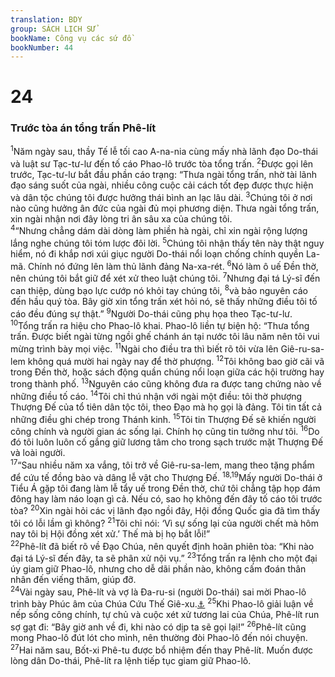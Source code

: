 ```yaml
---
translation: BDY
group: SÁCH LỊCH SỬ
bookName: Công vụ các sứ đồ 
bookNumber: 44
---
```


<div class="title"><h1>24</h1> <h3>Trước tòa án tổng trấn Phê-lít</h3></div>
<span class="verse cong_24_1"><sup>1</sup>Năm ngày sau, thầy Tế lễ tối cao A-na-nia cùng mấy nhà lãnh đạo Do-thái và luật sư Tạc-tư-lư đến tố cáo Phao-lô trước tòa tổng trấn. </span>
<span class="verse cong_24_2"><sup>2</sup>Được gọi lên trước, Tạc-tư-lư bắt đầu phần cáo trạng: “Thưa ngài tổng trấn, nhờ tài lãnh đạo sáng suốt của ngài, nhiều công cuộc cải cách tốt đẹp được thực hiện và dân tộc chúng tôi được hưởng thái bình an lạc lâu dài. </span>
<span class="verse cong_24_3"><sup>3</sup>Chúng tôi ở nơi nào cũng hưởng ân đức của ngài đủ mọi phương diện. Thưa ngài tổng trấn, xin ngài nhận nơi đây lòng tri ân sâu xa của chúng tôi.<br/></span>
<span class="verse cong_24_4"><sup>4</sup>“Nhưng chẳng dám dài dòng làm phiền hà ngài, chỉ xin ngài rộng lượng lắng nghe chúng tôi tóm lược đôi lời. </span>
<span class="verse cong_24_5"><sup>5</sup>Chúng tôi nhận thấy tên này thật nguy hiểm, nó đi khắp nơi xúi giục người Do-thái nổi loạn chống chính quyền La-mã. Chính nó đứng lên làm thủ lãnh đảng Na-xa-rét. </span>
<span class="verse cong_24_6"><sup>6</sup>Nó làm ô uế Đền thờ, nên chúng tôi bắt giữ để xét xử theo luật chúng tôi. </span>
<span class="verse cong_24_7"><sup>7</sup>Nhưng đại tá Lý-sĩ đến can thiệp, dùng bạo lực cướp nó khỏi tay chúng tôi, </span>
<span class="verse cong_24_8"><sup>8</sup>và bảo nguyên cáo đến hầu quý tòa. Bây giờ xin tổng trấn xét hỏi nó, sẽ thấy những điều tôi tố cáo đều đúng sự thật.” </span>
<span class="verse cong_24_9"><sup>9</sup>Người Do-thái cũng phụ họa theo Tạc-tư-lư.<br/></span>
<span class="verse cong_24_10"><sup>10</sup>Tổng trấn ra hiệu cho Phao-lô khai. Phao-lô liền tự biện hộ: “Thưa tổng trấn. Được biết ngài từng ngồi ghế chánh án tại nước tôi lâu năm nên tôi vui mừng trình bày mọi việc.</span>
<span class="verse cong_24_11"><sup>11</sup>Ngài cho điều tra thì biết rõ tôi vừa lên Giê-ru-sa-lem không quá mười hai ngày nay để thờ phượng. </span>
<span class="verse cong_24_12"><sup>12</sup>Tôi không bao giờ cãi vã trong Đền thờ, hoặc sách động quần chúng nổi loạn giữa các hội trường hay trong thành phố. </span>
<span class="verse cong_24_13"><sup>13</sup>Nguyên cáo cũng không đưa ra được tang chứng nào về những điều tố cáo. </span>
<span class="verse cong_24_14"><sup>14</sup>Tôi chỉ thú nhận với ngài một điều: tôi thờ phượng Thượng Đế của tổ tiên dân tộc tôi, theo Đạo mà họ gọi là đảng. Tôi tin tất cả những điều ghi chép trong Thánh kinh. </span>
<span class="verse cong_24_15"><sup>15</sup>Tôi tin Thượng Đế sẽ khiến người công chính và người gian ác sống lại. Chính họ cũng tin tưởng như tôi. </span>
<span class="verse cong_24_16"><sup>16</sup>Do đó tôi luôn luôn cố gắng giữ lương tâm cho trong sạch trước mặt Thượng Đế và loài người.<br/></span>
<span class="verse cong_24_17"><sup>17</sup>“Sau nhiều năm xa vắng, tôi trở về Giê-ru-sa-lem, mang theo tặng phẩm để cứu tế đồng bào và dâng lễ vật cho Thượng Đế. </span>
<span class="verse cong_24_18 cong_24_19"><sup>18,19</sup>Mấy người Do-thái ở Tiểu Á gặp tôi đang làm lễ tẩy uế trong Đền thờ, chứ tôi chẳng tập họp đám đông hay làm náo loạn gì cả. Nếu có, sao họ không đến đây tố cáo tôi trước tòa? </span>
<span class="verse cong_24_20"><sup>20</sup>Xin ngài hỏi các vị lãnh đạo ngồi đây, Hội đồng Quốc gia đã tìm thấy tôi có lỗi lầm gì không? </span>
<span class="verse cong_24_21"><sup>21</sup>Tôi chỉ nói: ‘Vì sự sống lại của người chết mà hôm nay tôi bị Hội đồng xét xử.’ Thế mà bị họ bắt lỗi!”<br/></span>
<span class="verse cong_24_22"><sup>22</sup>Phê-lít đã biết rõ về Đạo Chúa, nên quyết định hoãn phiên tòa: “Khi nào đại tá Lý-sĩ đến đây, ta sẽ phân xử nội vụ.” </span>
<span class="verse cong_24_23"><sup>23</sup>Tổng trấn ra lệnh cho một đại úy giam giữ Phao-lô, nhưng cho dễ dãi phần nào, không cấm đoán thân nhân đến viếng thăm, giúp đỡ.<br/></span>
<span class="verse cong_24_24"><sup>24</sup>Vài ngày sau, Phê-lít và vợ là Đa-ru-si (người Do-thái) sai mời Phao-lô trình bày Phúc âm của Chúa Cứu Thế Giê-xu.<a href="#" data-toggle="tooltip" data-placement="bottom" title="Nt niềm tin nơi Chúa Cứu Thế Giê-xu">⚓</a> </span>
<span class="verse cong_24_25"><sup>25</sup>Khi Phao-lô giải luận về nếp sống công chính, tự chủ và cuộc xét xử tương lai của Chúa, Phê-lít run sợ gạt đi: “Bây giờ anh về đi, khi nào có dịp ta sẽ gọi lại!” </span>
<span class="verse cong_24_26"><sup>26</sup>Phê-lít cũng mong Phao-lô đút lót cho mình, nên thường đòi Phao-lô đến nói chuyện. </span>
<span class="verse cong_24_27"><sup>27</sup>Hai năm sau, Bốt-xi Phê-tu được bổ nhiệm đến thay Phê-lít. Muốn được lòng dân Do-thái, Phê-lít ra lệnh tiếp tục giam giữ Phao-lô.</span>
